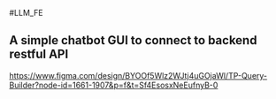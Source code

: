 #LLM_FE
## A simple chatbot GUI to connect to backend restful API 
 
 
https://www.figma.com/design/BYOOf5Wlz2WJtj4uGOjaWl/TP-Query-Builder?node-id=1661-1907&p=f&t=Sf4EsosxNeEufnyB-0

